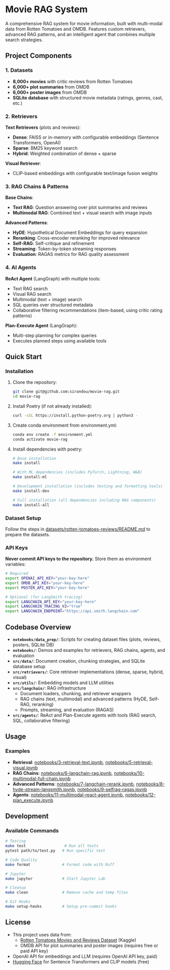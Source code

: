 # Movie RAG System

A comprehensive RAG system for movie information, built with multi-modal data from Rotten Tomatoes and OMDB. Features custom retrievers, advanced RAG patterns, and an intelligent agent that combines multiple search strategies.

## Project Components

### 1. Datasets
- **8,000+ movies** with critic reviews from Rotten Tomatoes
- **6,000+ plot summaries** from OMDB
- **6,000+ poster images** from OMDB
- **SQLite database** with structured movie metadata (ratings, genres, cast, etc.)

### 2. Retrievers
**Text Retrievers** (plots and reviews):
- **Dense**: FAISS or in-memory with configurable embeddings (Sentence Transformers, OpenAI)
- **Sparse**: BM25 keyword search
- **Hybrid**: Weighted combination of dense + sparse

**Visual Retriever**:
- CLIP-based embeddings with configurable text/image fusion weights

### 3. RAG Chains & Patterns
**Base Chains**:
- **Text RAG**: Question answering over plot summaries and reviews
- **Multimodal RAG**: Combined text + visual search with image inputs

**Advanced Patterns**:
- **HyDE**: Hypothetical Document Embeddings for query expansion
- **Reranking**: Cross-encoder reranking for improved relevance
- **Self-RAG**: Self-critique and refinement
- **Streaming**: Token-by-token streaming responses
- **Evaluation**: RAGAS metrics for RAG quality assessment

### 4. AI Agents
**ReAct Agent** (LangGraph) with multiple tools:
- Text RAG search
- Visual RAG search
- Multimodal (text + image) search
- SQL queries over structured metadata
- Collaborative filtering recommendations (item-based, using critic rating patterns)

**Plan-Execute Agent** (LangGraph):
- Multi-step planning for complex queries
- Executes planned steps using available tools

## Quick Start

### Installation

1. Clone the repository:
   ```bash
   git clone git@github.com:sirandou/movie-rag.git
   cd movie-rag
   ```
   
2. Install Poetry (if not already installed):
   ```bash
   curl -sSL https://install.python-poetry.org | python3 -
   ```

3. Create conda environment from environment.yml:
   ```bash
   conda env create -f environment.yml
   conda activate movie-rag
   ```

4. Install dependencies with poetry:
   ```bash
   # Base installation
   make install

   # With ML dependencies (includes PyTorch, Lightning, W&B)
   make install-ml

   # Development installation (includes testing and formatting tools)
   make install-dev

   # Full installation (all dependencies including RAG components)
   make install-all
   ```

### Dataset Setup

Follow the steps in [datasets/rotten-tomatoes-reviews/README.md](datasets/rotten-tomatoes-reviews/README.md) to prepare the datasets.

### API Keys

**Never commit API keys to the repository.** Store them as environment variables:

```bash
# Required
export OPENAI_API_KEY="your-key-here"
export OMDB_API_KEY="your-key-here"
export POSTER_API_KEY="your-key-here"

# Optional (for LangSmith tracing)
export LANGCHAIN_API_KEY="your-key-here"
export LANGCHAIN_TRACING_V2="true"
export LANGCHAIN_ENDPOINT="https://api.smith.langchain.com"
```

## Codebase Overview

- **`notebooks/data_prep/`**: Scripts for creating dataset files (plots, reviews, posters, SQLite DB)
- **`notebooks/`**: Demos and examples for retrievers, RAG chains, agents, and evaluation
- **`src/data/`**: Document creation, chunking strategies, and SQLite database setup
- **`src/retrievers/`**: Core retriever implementations (dense, sparse, hybrid, visual)
- **`src/utils/`**: Embedding models and LLM utilities
- **`src/langchain/`**: RAG infrastructure
  - Document loaders, chunking, and retriever wrappers
  - RAG chains (text, multimodal) and advanced patterns (HyDE, Self-RAG, reranking)
  - Prompts, streaming, and evaluation (RAGAS)
- **`src/agents/`**: ReAct and Plan-Execute agents with tools (RAG search, SQL, collaborative filtering)

## Usage

### Examples
- **Retrieval**: [notebooks/3-retrieval-text.ipynb](notebooks/3-retrieval-text.ipynb), [notebooks/5-retrieval-visual.ipynb](notebooks/5-retrieval-visual.ipynb)
- **RAG Chains**: [notebooks/6-langchain-rag.ipynb](notebooks/6-langchain-rag.ipynb), [notebooks/10-multimodal-full-chain.ipynb](notebooks/10-multimodal-full-chain.ipynb)
- **Advanced Patterns**: [notebooks/7-langchain-rerank.ipynb](notebooks/7-langchain-rerank.ipynb), [notebooks/8-hyde-stream-langsmith.ipynb](notebooks/8-hyde-stream-langsmith.ipynb), [notebooks/9-selfrag-ragas.ipynb](notebooks/9-selfrag-ragas.ipynb)
- **Agents**: [notebooks/11-multimodal-react-agent.ipynb](notebooks/11-multimodal-react-agent.ipynb), [notebooks/12-plan_execute.ipynb](notebooks/12-plan_execute.ipynb)

## Development

### Available Commands

```bash
# Testing
make test                 # Run all tests
pytest path/to/test.py   # Run specific test

# Code Quality
make format              # Format code with Ruff

# Jupyter
make jupyter             # Start Jupyter Lab

# Cleanup
make clean               # Remove cache and temp files

# Git Hooks
make setup-hooks         # Setup pre-commit hooks
```

## License

- This project uses data from: 
  - [Rotten Tomatoes Movies and Reviews Dataset](https://www.kaggle.com/datasets/stefanoleone992/rotten-tomatoes-movies-and-critic-reviews-dataset) (Kaggle)
  - OMDB API for plot summaries and poster images (requires free or paid API key)
- OpenAI API for embeddings and LLM (requires OpenAI API key, paid)
- [Hugging Face](https://huggingface.co/) for Sentence Transformers and CLIP models (free)
